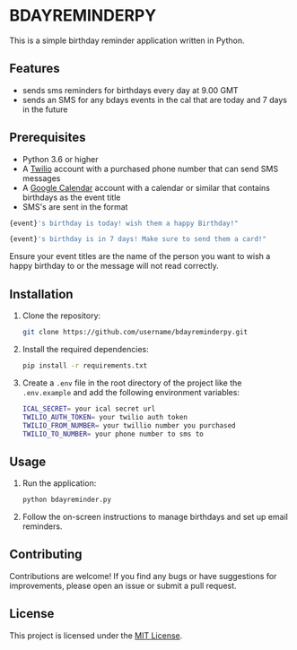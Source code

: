 # BDAYREMINDERPY

This is a simple birthday reminder application written in Python.

## Features

- sends sms reminders for birthdays every day at 9.00 GMT
- sends an SMS for any bdays events in the cal that are today and 7 days in the future

## Prerequisites

- Python 3.6 or higher
- A [Twilio](https://console.twilio.com/) account with a purchased phone number that can send SMS messages
- A [Google Calendar](https://calendar.google.com/) account with a calendar or similar that contains birthdays as the event title
- SMS's are sent in the format

```bash
{event}'s birthday is today! wish them a happy Birthday!"
```

```bash
{event}'s birthday is in 7 days! Make sure to send them a card!"
```

Ensure your event titles are the name of the person you want to wish a happy birthday to or the message will not read correctly.

## Installation

1. Clone the repository:

   ```bash
   git clone https://github.com/username/bdayreminderpy.git
   ```

2. Install the required dependencies:

   ```bash
   pip install -r requirements.txt
   ```

3. Create a `.env` file in the root directory of the project like the `.env.example` and add the following environment variables:

   ```bash
   ICAL_SECRET= your ical secret url
   TWILIO_AUTH_TOKEN= your twilio auth token
   TWILIO_FROM_NUMBER= your twillio number you purchased
   TWILIO_TO_NUMBER= your phone number to sms to
   ```

## Usage

1. Run the application:

   ```bash
   python bdayreminder.py
   ```

2. Follow the on-screen instructions to manage birthdays and set up email reminders.

## Contributing

Contributions are welcome! If you find any bugs or have suggestions for improvements, please open an issue or submit a pull request.

## License

This project is licensed under the [MIT License](LICENSE).
